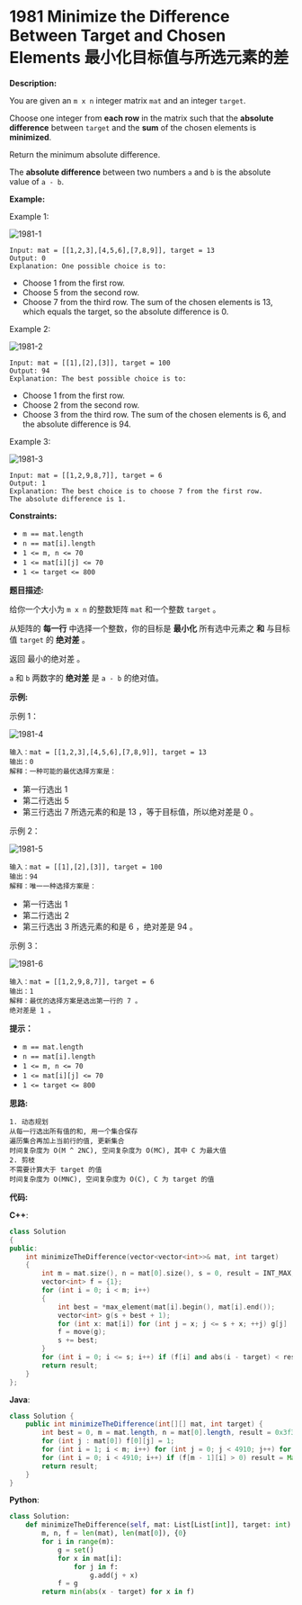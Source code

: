 # 1981 Minimize the Difference Between Target and Chosen Elements 最小化目标值与所选元素的差

__Description:__

You are given an `m x n` integer matrix `mat` and an integer `target`.

Choose one integer from __each row__ in the matrix such that the __absolute difference__ between `target` and the __sum__ of the chosen elements is __minimized__.

Return the minimum absolute difference.

The __absolute difference__ between two numbers `a` and `b` is the absolute value of `a - b`.

__Example:__

Example 1:

![1981-1](https://assets.leetcode.com/uploads/2021/08/03/matrix1.png)

```text
Input: mat = [[1,2,3],[4,5,6],[7,8,9]], target = 13
Output: 0
Explanation: One possible choice is to:
```

- Choose 1 from the first row.
- Choose 5 from the second row.
- Choose 7 from the third row.
The sum of the chosen elements is 13, which equals the target, so the absolute difference is 0.

Example 2:

![1981-2](https://assets.leetcode.com/uploads/2021/08/03/matrix1-1.png)

```text
Input: mat = [[1],[2],[3]], target = 100
Output: 94
Explanation: The best possible choice is to:
```

- Choose 1 from the first row.
- Choose 2 from the second row.
- Choose 3 from the third row.
The sum of the chosen elements is 6, and the absolute difference is 94.

Example 3:

![1981-3](https://assets.leetcode.com/uploads/2021/08/03/matrix1-3.png)

```text
Input: mat = [[1,2,9,8,7]], target = 6
Output: 1
Explanation: The best choice is to choose 7 from the first row.
The absolute difference is 1.
```

__Constraints:__

- `m == mat.length`
- `n == mat[i].length`
- `1 <= m, n <= 70`
- `1 <= mat[i][j] <= 70`
- `1 <= target <= 800`

__题目描述:__

给你一个大小为 `m x n` 的整数矩阵 `mat` 和一个整数 `target` 。

从矩阵的 __每一行__ 中选择一个整数，你的目标是 __最小化__ 所有选中元素之 __和__ 与目标值 `target` 的 __绝对差__ 。

返回 最小的绝对差 。

`a` 和 `b` 两数字的 __绝对差__ 是 `a - b` 的绝对值。

__示例:__

示例 1：

![1981-4](https://assets.leetcode.com/uploads/2021/08/03/matrix1.png)

```text
输入：mat = [[1,2,3],[4,5,6],[7,8,9]], target = 13
输出：0
解释：一种可能的最优选择方案是：
```

- 第一行选出 1
- 第二行选出 5
- 第三行选出 7
所选元素的和是 13 ，等于目标值，所以绝对差是 0 。

示例 2：

![1981-5](https://assets.leetcode.com/uploads/2021/08/03/matrix1-1.png)

```text
输入：mat = [[1],[2],[3]], target = 100
输出：94
解释：唯一一种选择方案是：
```

- 第一行选出 1
- 第二行选出 2
- 第三行选出 3
所选元素的和是 6 ，绝对差是 94 。

示例 3：

![1981-6](https://assets.leetcode.com/uploads/2021/08/03/matrix1-3.png)

```text
输入：mat = [[1,2,9,8,7]], target = 6
输出：1
解释：最优的选择方案是选出第一行的 7 。
绝对差是 1 。
```

__提示：__

- `m == mat.length`
- `n == mat[i].length`
- `1 <= m, n <= 70`
- `1 <= mat[i][j] <= 70`
- `1 <= target <= 800`

__思路:__

```text
1. 动态规划
从每一行选出所有值的和, 用一个集合保存
遍历集合再加上当前行的值, 更新集合
时间复杂度为 O(M ^ 2NC), 空间复杂度为 O(MC), 其中 C 为最大值
2. 剪枝
不需要计算大于 target 的值
时间复杂度为 O(MNC), 空间复杂度为 O(C), C 为 target 的值
```

__代码:__

__C++__:

```C++
class Solution 
{
public:
    int minimizeTheDifference(vector<vector<int>>& mat, int target) 
    {
        int m = mat.size(), n = mat[0].size(), s = 0, result = INT_MAX;
        vector<int> f = {1};
        for (int i = 0; i < m; i++) 
        {
            int best = *max_element(mat[i].begin(), mat[i].end());
            vector<int> g(s + best + 1);
            for (int x: mat[i]) for (int j = x; j <= s + x; ++j) g[j] |= f[j - x];
            f = move(g);
            s += best;
        }
        for (int i = 0; i <= s; i++) if (f[i] and abs(i - target) < result) result = abs(i - target);
        return result;
    }
};
```

__Java__:

```Java
class Solution {
    public int minimizeTheDifference(int[][] mat, int target) {
        int best = 0, m = mat.length, n = mat[0].length, result = 0x3f3f3f3f, f[][] = new int[m][4910];
        for (int j : mat[0]) f[0][j] = 1;
        for (int i = 1; i < m; i++) for (int j = 0; j < 4910; j++) for (int k : mat[i]) if (j - k >= 0 && f[i - 1][j - k] > 0) f[i][j] = f[i - 1][j - k];
        for (int i = 0; i < 4910; i++) if (f[m - 1][i] > 0) result = Math.min(Math.abs(i - target), result);
        return result;
    }
}
```

__Python__:

```Python
class Solution:
    def minimizeTheDifference(self, mat: List[List[int]], target: int) -> int:
        m, n, f = len(mat), len(mat[0]), {0}
        for i in range(m):
            g = set()
            for x in mat[i]:
                for j in f:
                    g.add(j + x)
            f = g
        return min(abs(x - target) for x in f)
```
